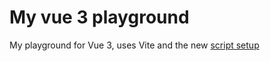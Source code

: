 # My vue 3 playground

My playground for Vue 3, uses Vite and the new [script setup]('https://github.com/vuejs/rfcs/blob/script-setup-2/active-rfcs/0000-script-setup.md')